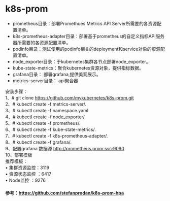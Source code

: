 # k8s-prom

- prometheus目录：部署Promethues Metrics API Server所需要的各资源配置清单。
- k8s-prometheus-adapter目录：部署基于prometheus的自定义指标API服务器所需要的各资源配置清单。
- podinfo目录：测试使用的podinfo相关的deployment和service对象的资源配置清单。
- node_exporter目录：于kubernetes集群各节点部署node_exporter。
- kube-state-metrics：聚合kubernetes资源对象，提供指标数据。
- grafana目录： 部署grafana,提供美观展示。
- metrics-server目录： api聚合器

安装步骤：  
1、# git clone https://github.com/mykubernetes/k8s-prom.git  
2、# kubectl create -f metrics-server/.  
3、# kubectl create -f namespace.yaml  
4、# kubectl create -f node_exporter/.  
5、# kubectl create -f prometheus/.  
6、# kubectl create -f kube-state-metrics/.  
7、# kubectl create -f k8s-prometheus-adapter/.  
8、# kubectl create -f grafana/.  
9、配置grafana 数据源 http://prometheus.prom.svc:9090  
10、部署模板  
推荐模板：  
• 集群资源监控：3119  
• 资源状态监控 ：6417  
• Node监控 ：9276  
#### 参考：https://github.com/stefanprodan/k8s-prom-hpa

